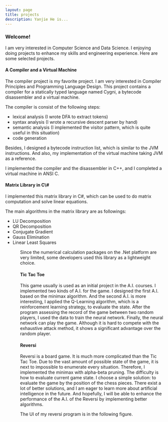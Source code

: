 ```yaml
---
layout: page
title: projects
description: Yanjie He is...
---
```


<h3> Welcome! </h3>
I am very interested in Computer Science and Data Science. I enjoying doing projects to enhance my skills and engineering experience. Here are some selected projects.

<h4> A Compiler and a Virtual Machine </h4>
The compiler project is my favorite project. I am very interested in Compiler Principles and Programming Language Design. This project contains a compiler for a statically typed language named Cygni, a bytecode disassembler and a virtual machine.

The compiler is consist of the following steps:

<ul>
<li> lexical analysis (I wrote DFA to extract tokens) </li>
<li> syntax analysis (I wrote a recursive descent parser by hand) </li>
<li> semantic analysis (I implemented the visitor pattern, which is quite useful in this situation) </li>
<li> code generation </li>
</ul>

Besides, I designed a bytecode instruction list, which is similar to the JVM instructions. And also, my
implementation of the virtual machine taking JVM as a reference.

I implemented the compiler and the disassembler in C++, and I completed a virtual machine in ANSI C.

<h4> Matrix Library in C\# </h4>
I implemented this matrix library in C#, which can be used to do matrix computation and solve linear equations.

The main algorithms in the matrix library are  as followings:

<ul>
<li> LU Decomposition </li>
<li> QR Decomposition </li>
<li> Conjugate Gradient </li>
<li> Gauss Elimination </li>
<li> Linear Least Squares </li>
<ul>

Since the numerical calculation packages on the .Net platform are very limited, some developers used this library as a lightweight choice.

<h4> Tic Tac Toe </h4>
This game usually is used as an initial project in the A.I. courses. I implemented two kinds of A.I. for the game. I designed the first A.I. based on the minimax algorithm. And the second A.I. is more interesting, I applied the Q-Learning algorithm, which is a reinforcement learning strategy, to evaluate the state. After the program assessing the record of the game between two random players, I used the data to train the neural network. Finally, the neural network can play the game. Although it is hard to compete with the exhaustive attack method, it shows a significant advantage over the random player.

<h4> Reversi </h4>
Reversi is a board game. It is much more complicated than the Tic Tac Toe. Due to the vast amount of possible state of the game, it is next to impossible to enumerate every situation. Therefore, I implemented the minimax with alpha-beta pruning. The difficulty is how to evaluate current game state. I choose a simple solution: to evaluate the game by the position of the chess pieces. There exist a lot of better solutions, and I am eager to learn more about artificial intelligence in the future. And hopefully, I will be able to enhance the performance of the A.I. of the Reversi by implementing better algorithms.

The UI of my reversi program is in the following figure.
